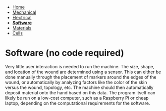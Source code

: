 - [Home](/Biofabrication-Design-Project/index)
- [Mechanical](/Biofabrication-Design-Project/Mechanical)
- [Electrical](/Biofabrication-Design-Project/Electrical)
- **[Software](/Biofabrication-Design-Project/Software)**
- [Materials](/Biofabrication-Design-Project/Materials)
- [Cells](/Biofabrication-Design-Project/Cells)

# Software (no code required)

Very little user interaction is needed to run the machine. The size, shape, and location of the wound are determined using a sensor. This can either be done manually through the placement of markers around the edges of the wound, or automatically by analyzing factors like the color of the skin versus the wound, topology, etc. The machine should then automatically deposit material onto the hand based on this data. The program itself can likely be run on a low-cost computer, such as a Raspberry Pi or cheap laptop, depending on the computational requirements for the software.
